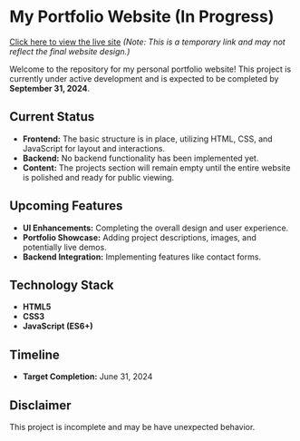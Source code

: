 # My Portfolio Website (In Progress) 
[Click here to view the live site](https://mjmarokane.github.io/portfolio.github.io/) 
_(Note: This is a temporary link and may not reflect the final website design.)_

Welcome to the repository for my personal portfolio website! This project is currently under active development and is expected to be completed by **September 31, 2024**.

## Current Status

- **Frontend:** The basic structure is in place, utilizing HTML, CSS, and JavaScript for layout and interactions.
- **Backend:** No backend functionality has been implemented yet.
- **Content:**  The projects section will remain empty until the entire website is polished and ready for public viewing.

## Upcoming Features

- **UI Enhancements:** Completing the overall design and user experience.
- **Portfolio Showcase:** Adding project descriptions, images, and potentially live demos.
- **Backend Integration:** Implementing features like contact forms.

## Technology Stack

- **HTML5**
- **CSS3**
- **JavaScript (ES6+)**

## Timeline

- **Target Completion:** June 31, 2024

## Disclaimer

This project is incomplete and may be have unexpected behavior. 
